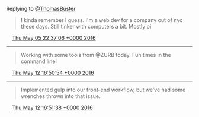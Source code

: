 Replying to [@ThomasBuster](https://twitter.com/ThomasBuster/status/721631350822797312)

> I kinda remember I guess\. I'm a web dev for a company out of nyc these days\. Still tinker with computers a bit\. Mostly pi

<img src="../../media/tweet.ico" width="12" /> [Thu May 05 22:37:06 +0000 2016](https://twitter.com/timwasson/status/728352851072720896)

----

> Working with some tools from @ZURB today\. Fun times in the command line\!

<img src="../../media/tweet.ico" width="12" /> [Thu May 12 16:50:54 +0000 2016](https://twitter.com/timwasson/status/730802442363797504)

----

> Implemented gulp into our front\-end workflow, but we’ve had some wrenches thrown into that issue\.

<img src="../../media/tweet.ico" width="12" /> [Thu May 12 16:51:38 +0000 2016](https://twitter.com/timwasson/status/730802624857923584)